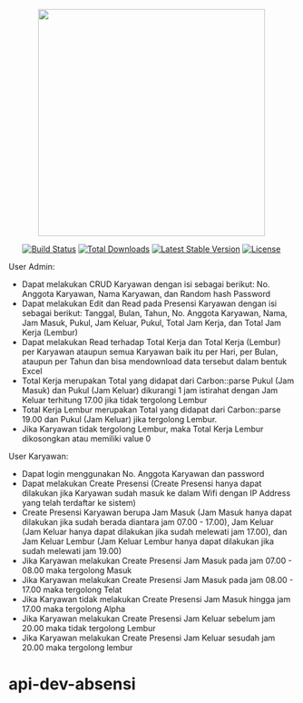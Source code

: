 <p align="center"><img src="https://res.cloudinary.com/dtfbvvkyp/image/upload/v1566331377/laravel-logolockup-cmyk-red.svg" width="400"></p>

<p align="center">
<a href="https://travis-ci.org/laravel/framework"><img src="https://travis-ci.org/laravel/framework.svg" alt="Build Status"></a>
<a href="https://packagist.org/packages/laravel/framework"><img src="https://poser.pugx.org/laravel/framework/d/total.svg" alt="Total Downloads"></a>
<a href="https://packagist.org/packages/laravel/framework"><img src="https://poser.pugx.org/laravel/framework/v/stable.svg" alt="Latest Stable Version"></a>
<a href="https://packagist.org/packages/laravel/framework"><img src="https://poser.pugx.org/laravel/framework/license.svg" alt="License"></a>
</p>

User Admin:
- Dapat melakukan CRUD Karyawan dengan isi sebagai berikut: No. Anggota Karyawan, Nama Karyawan, dan Random hash Password
- Dapat melakukan Edit dan Read pada Presensi Karyawan dengan isi sebagai berikut: Tanggal, Bulan, Tahun, No. Anggota Karyawan, Nama, Jam Masuk, Pukul, Jam Keluar, Pukul, Total Jam Kerja, dan Total Jam Kerja (Lembur)
- Dapat melakukan Read terhadap Total Kerja dan Total Kerja (Lembur) per Karyawan ataupun semua Karyawan baik itu per Hari, per Bulan, ataupun per Tahun dan bisa mendownload data tersebut dalam bentuk Excel
- Total Kerja merupakan Total yang didapat dari Carbon::parse Pukul (Jam Masuk) dan Pukul (Jam Keluar) dikurangi 1 jam istirahat dengan Jam Keluar terhitung 17.00 jika tidak tergolong Lembur
- Total Kerja Lembur merupakan Total yang didapat dari Carbon::parse 19.00 dan Pukul (Jam Keluar) jika tergolong Lembur.
- Jika Karyawan tidak tergolong Lembur, maka Total Kerja Lembur dikosongkan atau memiliki value 0

User Karyawan:
- Dapat login menggunakan No. Anggota Karyawan dan password
- Dapat melakukan Create Presensi (Create Presensi hanya dapat dilakukan jika Karyawan sudah masuk ke dalam Wifi dengan IP Address yang telah terdaftar ke sistem)
- Create Presensi Karyawan berupa Jam Masuk (Jam Masuk hanya dapat dilakukan jika sudah berada diantara jam 07.00 - 17.00), Jam Keluar (Jam Keluar hanya dapat dilakukan jika sudah melewati jam 17.00), dan Jam Keluar Lembur (Jam Keluar Lembur hanya dapat dilakukan jika sudah melewati jam 19.00)
- Jika Karyawan melakukan Create Presensi Jam Masuk pada jam 07.00 - 08.00 maka tergolong Masuk
- Jika Karyawan melakukan Create Presensi Jam Masuk pada jam 08.00 - 17.00 maka tergolong Telat
- Jika Karyawan tidak melakukan Create Presensi Jam Masuk hingga jam 17.00 maka tergolong Alpha
- Jika Karyawan melakukan Create Presensi Jam Keluar sebelum jam 20.00 maka tidak tergolong Lembur
- Jika Karyawan melakukan Create Presensi Jam Keluar sesudah jam 20.00 maka tergolong lembur

# api-dev-absensi